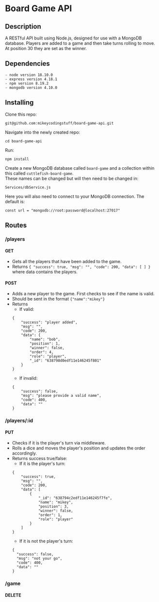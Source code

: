 # Board Game API

## Description

A RESTful API built using Node.js, designed for use with a MongoDB database. Players are added to a game and then take turns rolling to move. At position 30 they are set as the winner.

## Dependencies
```
- node version 18.10.0
- express version 4.18.1 
- npm version 8.19.2
- mongodb version 4.10.0
```

## Installing
Clone this repo:
```
git@github.com:mikeycodingstuff/board-game-api.git
```

Navigate into the newly created repo:
```
cd board-game-api
```

Run:
```
npm install
```

Create a new MongoDB database called `board-game` and a collection within this called `cuttlefish-board-game`.  
These names can be changed but will then need to be changed in:
```
Services/dbService.js
```

Here you will also need to connect to your MongoDB connection. The default is:
```
const url = "mongodb://root:password@localhost:27017"
```

## Routes

### /players

#### GET

- Gets all the players that have been added to the game.
- Returns `{
    "success": true,
    "msg": "",
    "code": 200,
    "data": [
    ]
}` where data contains the players.

#### POST
- Adds a new player to the game. First checks to see if the name is valid.
- Should be sent in the format `{"name":"mikey"}`
- Returns
  - If valid:
  ```
  {
      "success": "player added",
      "msg": "",
      "code": 200,
      "data": {
          "name": "bob",
          "position": 1,
          "winner": false,
          "order": 4,
          "role": "player",
          "_id": "638798d0edf11e146245f801"
      }
  }
  ```
  - If invalid:
  ```
  {
      "success": false,
      "msg": "please provide a valid name",
      "code": 400,
      "data": ""
  }
  ```

### /players/:id

#### PUT
- Checks if it is the player's turn via middleware.
- Rolls a dice and moves the player's position and updates the order accordingly.
- Returns success true/false:
  - If it is the player's turn:
  ```
  {
      "success": true,
      "msg": "",
      "code": 200,
      "data": [
          {
              "_id": "638794c2edf11e146245f7fe",
              "name": "mikey",
              "position": 3,
              "winner": false,
              "order": 1,
              "role": "player"
          }
      ]
  }
  ```
  - If it is not the player's turn:
  ```
  {
    "success": false,
    "msg": "not your go",
    "code": 400,
    "data": ""
  }
  ```
  
### /game
  
#### DELETE
